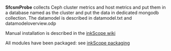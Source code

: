 **SfcsmProbe** collects Ceph cluster metrics and host metrics and put them in a database named as the cluster and put the data in dedicated mongodb collection. The datamodel is described in datamodel.txt and datamodeloverview.odp

Manual installation is described in the [inkScope wiki](https://github.com/sfcsm/sfcsm/wiki)

All modules have been packaged: see [inkScope packaging](https://github.com/sfcsm/sfcsm-packaging)
